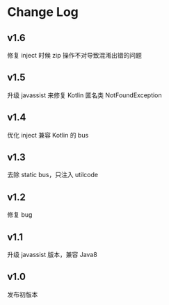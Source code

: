 # Change Log

## v1.6
修复 inject 时候 zip 操作不对导致混淆出错的问题

## v1.5
升级 javassist 来修复 Kotlin 匿名类 NotFoundException

## v1.4
优化 inject 兼容 Kotlin 的 bus

## v1.3
去除 static bus，只注入 utilcode

## v1.2
修复 bug

## v1.1
升级 javassist 版本，兼容 Java8

## v1.0
发布初版本